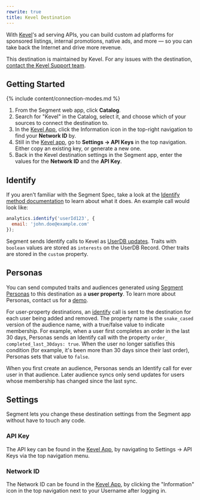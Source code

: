 ```yaml
---
rewrite: true
title: Kevel Destination
---
```


With [Kevel](https://kevel.co)'s ad serving APIs, you can build custom ad platforms for sponsored listings, internal promotions, native ads, and more — so you can take back the Internet and drive more revenue.

This destination is maintained by Kevel. For any issues with the destination, [contact the Kevel Support team](mailto:support@kevel.co).


## Getting Started

{% include content/connection-modes.md %} 

1. From the Segment web app, click **Catalog**.
2. Search for "Kevel" in the Catalog, select it, and choose which of your sources to connect the destination to.
3. In the [Kevel App](https://app.kevel.co), click the Information icon in the top-right navigation to find your **Network ID** by.
4. Still in the [Kevel app](https://app.kevel.co), go to **Settings -> API Keys** in the top navigation. Either copy an existing key, or generate a new one.
5. Back in the Kevel destination settings in the Segment app, enter the values for the **Network ID** and the **API Key**.


## Identify

If you aren't familiar with the Segment Spec, take a look at the [Identify method documentation](https://segment.com/docs/connections/spec/identify/) to learn about what it does. An example call would look like:

```js
analytics.identify('userId123', {
  email: 'john.doe@example.com'
});
```

Segment sends Identify calls to Kevel as [UserDB updates](https://dev.kevel.co/docs/userdb-1). Traits with `boolean` values are stored as `interests` on the UserDB Record. Other traits are stored in the `custom` property.

## Personas

You can send computed traits and audiences generated using [Segment Personas](https://segment.com/docs/personas) to this destination as a **user property**. To learn more about Personas, contact us for a [demo](https://segment.com/contact/demo).

For user-property destinations, an [identify](https://segment.com/docs/connections/spec/identify/) call is sent to the destination for each user being added and removed. The property name is the `snake_cased` version of the audience name, with a true/false value to indicate membership. For example, when a user first completes an order in the last 30 days, Personas sends an Identify call with the property `order_ completed_last_30days: true`. When the user no longer satisfies this condition (for example, it's been more than 30 days since their last order), Personas sets that value to `false`.

When you first create an audience, Personas sends an Identify call for ever user in that audience. Later audience syncs only send updates for users whose membership has changed since the last sync.

## Settings

Segment lets you change these destination settings from the Segment app without have to touch any code.

### API Key

The API key can be found in the [Kevel App](https://app.kevel.co), by navigating to Settings -> API Keys via the top navigation menu.

### Network ID

The Network ID can be found in the [Kevel App](https://app.kevel.co), by clicking the "Information" icon in the top navigation next to your Username after logging in.
